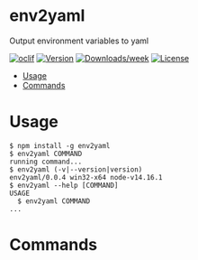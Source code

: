env2yaml
========

Output environment variables to yaml

[![oclif](https://img.shields.io/badge/cli-oclif-brightgreen.svg)](https://oclif.io)
[![Version](https://img.shields.io/npm/v/env2yaml.svg)](https://npmjs.org/package/env2yaml)
[![Downloads/week](https://img.shields.io/npm/dw/env2yaml.svg)](https://npmjs.org/package/env2yaml)
[![License](https://img.shields.io/npm/l/env2yaml.svg)](https://github.com/https://github.com/ThePlenkov/env2yaml/blob/master/package.json)

<!-- toc -->
* [Usage](#usage)
* [Commands](#commands)
<!-- tocstop -->
# Usage
<!-- usage -->
```sh-session
$ npm install -g env2yaml
$ env2yaml COMMAND
running command...
$ env2yaml (-v|--version|version)
env2yaml/0.0.4 win32-x64 node-v14.16.1
$ env2yaml --help [COMMAND]
USAGE
  $ env2yaml COMMAND
...
```
<!-- usagestop -->
# Commands
<!-- commands -->

<!-- commandsstop -->
